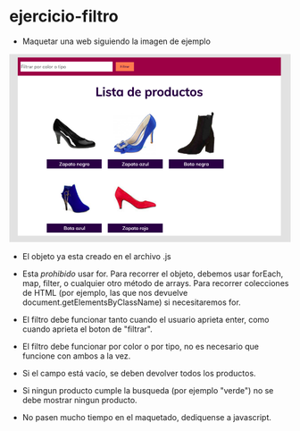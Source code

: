 # ejercicio-filtro

* Maquetar una web siguiendo la imagen de ejemplo

![Image description](https://github.com/malerey/ejercicio-filtro/blob/master/Screen%20Shot%202020-02-07%20at%2019.09.04.png)

* El objeto ya esta creado en el archivo .js 

* Esta *prohibido* usar for. Para recorrer el objeto, debemos usar forEach, map, filter, o cualquier otro método de arrays. Para recorrer colecciones de HTML (por ejemplo, las que nos devuelve document.getElementsByClassName) si necesitaremos for.  

* El filtro debe funcionar tanto cuando el usuario aprieta enter, como cuando aprieta el boton de "filtrar". 

* El filtro debe funcionar por color o por tipo, no es necesario que funcione con ambos a la vez. 

* Si el campo está vacío, se deben devolver todos los productos. 

* Si ningun producto cumple la busqueda (por ejemplo "verde") no se debe mostrar ningun producto. 

* No pasen mucho tiempo en el maquetado, dediquense a javascript. 

